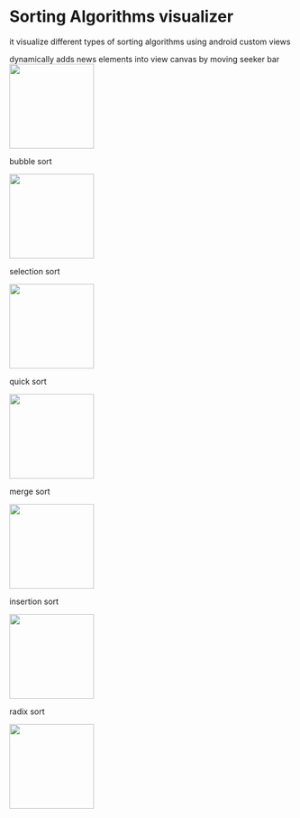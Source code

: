 # Sorting Algorithms visualizer
it visualize different types of sorting algorithms using android custom views 

dynamically adds news elements into view canvas by moving seeker bar
<img src="/assets/index.gif" width="150">

bubble sort

<img src="/assets/bubble.gif" width="150">

selection sort

<img src="/assets/selection.gif" width="150">

quick sort

<img src="/assets/quick.gif" width="150">

merge sort

<img src="/assets/merge.gif" width="150">

insertion sort

<img src="/assets/insertion.gif" width="150">

radix sort

<img src="/assets/radix.gif" width="150">

